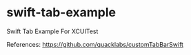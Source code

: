 # swift-tab-example

Swift Tab Example For XCUITest 

References: 
https://github.com/quacklabs/customTabBarSwift
